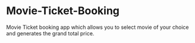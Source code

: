 # Movie-Ticket-Booking
Movie Ticket booking app which allows you to select movie of your choice and generates the grand total price.
